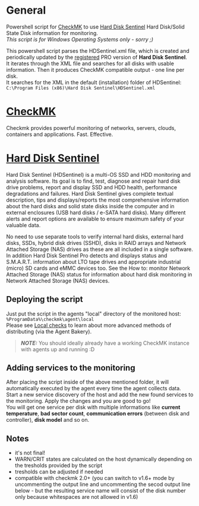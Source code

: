 # General
Powershell script for [CheckMK](https://checkmk.com/) to use [Hard Disk Sentinel](https://www.hdsentinel.com/) Hard Disk/Solid State Disk information for monitoring.  
*This script is for Windows Operating Systems only - sorry ;)*

This powershell script parses the HDSentinel.xml file, which is created and periodically updated by the <ins>registered</ins> PRO version of **Hard Disk Sentinel**.  
It iterates through the XML file and searches for all disks with usable information. Then it produces CheckMK compatible output - one line per disk.  
It searches for the XML in the default (installation) folder of HDSentinel: `C:\Program Files (x86)\Hard Disk Sentinel\HDSentinel.xml`

# [CheckMK](https://checkmk.com/)
Checkmk provides powerful monitoring of networks, servers, clouds, containers and applications. Fast. Effective.

# [Hard Disk Sentinel](https://www.hdsentinel.com/)
Hard Disk Sentinel (HDSentinel) is a multi-OS SSD and HDD monitoring and analysis software. Its goal is to find, test, diagnose and repair hard disk drive problems, report and display SSD and HDD health, performance degradations and failures. Hard Disk Sentinel gives complete textual description, tips and displays/reports the most comprehensive information about the hard disks and solid state disks inside the computer and in external enclosures (USB hard disks / e-SATA hard disks). Many different alerts and report options are available to ensure maximum safety of your valuable data.

No need to use separate tools to verify internal hard disks, external hard disks, SSDs, hybrid disk drives (SSHD), disks in RAID arrays and Network Attached Storage (NAS) drives as these are all included in a single software. In addition Hard Disk Sentinel Pro detects and displays status and S.M.A.R.T. information about LTO tape drives and appropriate industrial (micro) SD cards and eMMC devices too. See the How to: monitor Network Attached Storage (NAS) status for information about hard disk monitoring in Network Attached Storage (NAS) devices.

## Deploying the script
Just put the script in the agents "local" directory of the monitored host:
`%ProgramData%\checkmk\agent\local`  
Please see [Local checks](https://docs.checkmk.com/latest/en/localchecks.html) to learn about more advanced methods of distributing (via the Agent Bakery).
> **_NOTE:_**  You should ideally already have a working CheckMK instance with agents up and running :D

## Adding services to the monitoring
After placing the script inside of the above mentioned folder, it will automatically executed by the agent every time the agent collects data.  
Start a new service discovery of the host and add the new found services to the monitoring. Apply the changes and you are good to go!  
You will get one service per disk with multiple informations like **current temperature**, **bad sector count**, **communication errors** (between disk and controller), **disk model** and so on.

## Notes
- it's not final!
- WARN/CRIT states are calculated on the host dynamically depending on the tresholds provided by the script
- tresholds can be adjusted if needed
- compatible with checkmk 2.0+ (you can switch to v1.6+ mode by uncommenting the output line and uncommenting the secod output line below - but the resulting service name will consist of the disk number only because whitespaces are not allowed in v1.6)
